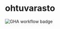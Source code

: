 # ohtuvarasto

![GHA workflow badge](https://github.com/eerojantunen/ohtuvarasto/workflows/CI/badge.svg)
